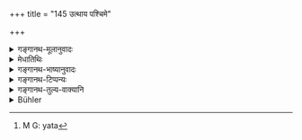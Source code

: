 +++
title = "145 उत्थाय पश्चिमे"

+++

<details><summary>गङ्गानथ-मूलानुवादः</summary>

Having risen during the last watch of the night and performed his ablutions, with collected mind, having poured libations into the Fire, and honoured the Brāhmaṇas, he shall enter the auspicious Hall of Audience.—(145)
</details>

<details><summary>मेधातिथिः</summary>

[^१५९]:
     M G: brāhmaṇāś

**पश्चिमो यामः** ब्राह्मो मुहूर्तः । अत[^१६०] आह- **कृतशौचः समाहितः** । **हुताग्निर्** इति । न च ब्राह्मे मुहूर्ते होमविधानम् अस्ति । तदा हि चतुर्मुहूर्तशेषा रात्रिर् भवति । होमश् च व्युष्टायां रात्रौ समाप्य कार्य उषःकल्पत्यागेन । **आर्च्य ब्राह्मणान्** पूजयित्वा, **सभां शुभां** मङ्गलवतीं **प्रविशेत्** ॥ ७.१४५ ॥


[^१६०]:
     M G: yata
</details>

<details><summary>गङ्गानथ-भाष्यानुवादः</summary>

The ‘*last watch*’ stands for the ‘*Brāhma-muhūrta*’, the ‘time sacred to Brahman’; that it is so is indicated by the terms ‘*having performed his ablutions*’, and ‘*with collected mind*’.

‘*Having poured the libations into Fire*’;—the performance of this act of Homa-offering is not to be done during the ‘*Brahma-muhūrta*’; ince at that time *four muhūrtas* (3 hours, 12 minutes) of the night would be still left, while the Homa-offering has been laid down as to be done when the night has dawned. So what all this means is simply—‘having accomplished all that is to be done at dawn’.

‘*Having honoured*’ worshipped—‘*the Brāhmaṇas*’—‘*he shall enter the auspicious Hall of Audience*’—equipped with auspicious marks.—(145)
</details>

<details><summary>गङ्गानथ-टिप्पन्यः</summary>

This verse is quoted in *Parāśaramādhava* (Ācāra, p. 409);—in
*Vīramitrodaya* (Rājanīti, p. 155);—in *Nṛsiṃhaprasāda* (Saṃskāra, p.
740);—and in *Smṛticandrikā* (Vyavahāra, p. 43).
</details>

<details><summary>गङ्गानथ-तुल्य-वाक्यानि</summary>

*Smṛtyantara* (Vīramitrodaya-Rājanīti, p. 155).—‘Rising during the last
quarter of the night, he shall cleanse his teeth; then entering the
bath-room, he shall bathe with purified water; thereupon having offered
water to the Sun-god with collected mind, he shall adorn his body, and
having looked at his face with a *mantra*, he shall give to the Brāhmaṇa
a pot of clarified butter along with gold.’

*Brahmapurāṇa* (Vīramitrodaya-Rājanīti, p. 158).—‘Everyday on rising the
king shall honour the gods and Brāhmaṇas; he shall then worship the
Fire.’

*Yājñavalkya* (1.331).—‘Being welcomed with the blessings of sacrificial
and domestic priests and the teacher, he shall see the astrologers and
physicians and then give away cows, gold and land.’
</details>

<details><summary>Bühler</summary>

145	Having risen in the last watch of the night, having performed (the rite of) personal purification, having, with a collected mind, offered oblations in the fire, and having worshipped Brahmanas, he shall enter the hall of audience which must possess the marks (considered) auspicious (for a dwelling).
</details>
